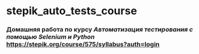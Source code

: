 # stepik_auto_tests_course
### Домашняя работа по курсу ***Автоматизация тестирования с помощью Selenium и Python*** https://stepik.org/course/575/syllabus?auth=login
